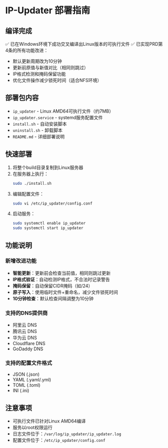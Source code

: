 # IP-Updater 部署指南

## 编译完成

✅ 已在Windows环境下成功交叉编译出Linux版本的可执行文件
✅ 已实现PRD第4条的所有功能改进：
  - 默认更新周期改为10分钟
  - 更新前原值与新值对比（相同则跳过）
  - IP格式检测和掩码保留功能
  - 优化文件操作减少锁死时间（适合NFS环境）

## 部署包内容

- `ip_updater` - Linux AMD64可执行文件（约7MB）
- `ip_updater.service` - systemd服务配置文件
- `install.sh` - 自动安装脚本
- `uninstall.sh` - 卸载脚本
- `README.md` - 详细部署说明

## 快速部署

1. 将整个build目录复制到Linux服务器
2. 在服务器上执行：
   ```bash
   sudo ./install.sh
   ```
3. 编辑配置文件：
   ```bash
   sudo vi /etc/ip_updater/config.conf
   ```
4. 启动服务：
   ```bash
   sudo systemctl enable ip_updater
   sudo systemctl start ip_updater
   ```

## 功能说明

### 新增改进功能
- **智能更新**：更新前会检查当前值，相同则跳过更新
- **IP格式验证**：自动检测IP格式，不合法时记录警告
- **掩码保留**：自动保留CIDR掩码（如/24）
- **原子写入**：使用临时文件+重命名，减少文件锁死时间
- **10分钟检查**：默认检查间隔调整为10分钟

### 支持的DNS提供商
- 阿里云 DNS
- 腾讯云 DNS
- 华为云 DNS
- Cloudflare DNS
- GoDaddy DNS

### 支持的配置文件格式
- JSON (.json)
- YAML (.yaml/.yml)
- TOML (.toml)
- INI (.ini)

## 注意事项

- 可执行文件已针对Linux AMD64编译
- 服务以root权限运行
- 日志文件位于：`/var/log/ip_updater/ip_updater.log`
- 配置文件位于：`/etc/ip_updater/config.conf`